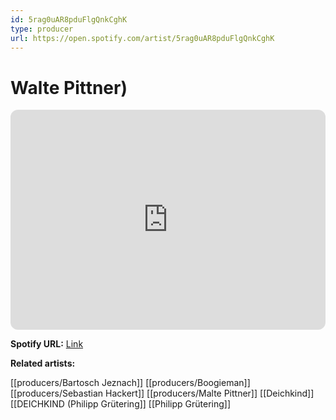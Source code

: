 ```yaml
---
id: 5rag0uAR8pduFlgQnkCghK
type: producer
url: https://open.spotify.com/artist/5rag0uAR8pduFlgQnkCghK
---
```

# Walte Pittner)

<iframe style="border-radius:12px" src="https://open.spotify.com/embed/artist/5rag0uAR8pduFlgQnkCghK" width="100%" height="352" frameBorder="0" allowfullscreen="" allow="autoplay; clipboard-write; encrypted-media; fullscreen; picture-in-picture" loading="lazy"></iframe>

**Spotify URL:** [Link](https://open.spotify.com/artist/5rag0uAR8pduFlgQnkCghK)

**Related artists:**

[[producers/Bartosch Jeznach]]
[[producers/Boogieman]]
[[producers/Sebastian Hackert]]
[[producers/Malte Pittner]]
[[Deichkind]]
[[DEICHKIND (Philipp Grütering]]
[[Philipp Grütering]]
